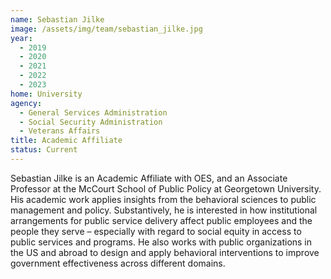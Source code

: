 ```yaml
---
name: Sebastian Jilke
image: /assets/img/team/sebastian_jilke.jpg
year:
  - 2019
  - 2020
  - 2021
  - 2022
  - 2023
home: University
agency:
  - General Services Administration
  - Social Security Administration
  - Veterans Affairs
title: Academic Affiliate
status: Current
---
```


Sebastian Jilke is an Academic Affiliate with OES, and an Associate Professor at the McCourt School of Public Policy at Georgetown University. His academic work applies insights from the behavioral sciences to public management and policy. Substantively, he is interested in how institutional arrangements for public service delivery affect public employees and the people they serve – especially with regard to social equity in access to public services and programs. He also works with public organizations in the US and abroad to design and apply behavioral interventions to improve government effectiveness across different domains.
